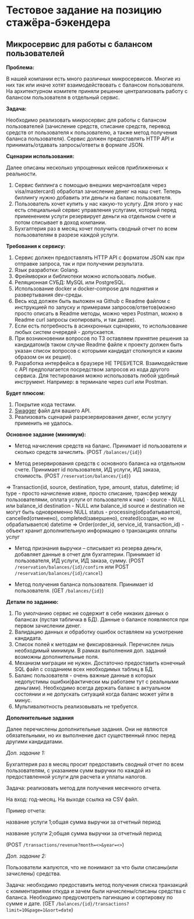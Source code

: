 # Тестовое задание на позицию стажёра-бэкендера

## Микросервис для работы с балансом пользователей

**Проблема:**

В нашей компании есть много различных микросервисов. Многие из них так или 
иначе хотят взаимодействовать с балансом пользователя. На архитектурном 
комитете приняли решение централизовать работу с балансом пользователя в 
отдельный сервис.

**Задача:**

Необходимо реализовать микросервис для работы с балансом пользователей
(зачисление средств, списание средств, перевод средств от пользователя к 
пользователю, а также метод получения баланса пользователя). Сервис должен 
предоставлять HTTP API и принимать/отдавать запросы/ответы в формате JSON.

**Сценарии использования:**

Далее описаны несколько упрощенных кейсов приближенных к реальности.
1. Сервис биллинга с помощью внешних мерчантов(аля через visa/mastercard) 
обработал зачисление денег на наш счет. Теперь биллингу нужно добавить эти 
деньги на баланс пользователя.
2. Пользователь хочет купить у нас какую-то услугу. Для этого у нас есть 
специальный сервис управления услугами, который перед применением услуги 
резервирует деньги на отдельном счете и потом списывает в доход компании.
3. Бухгалтерия раз в месяц хочет получить сводный отчет по всем пользователям 
в разрезе каждой услуги.


**Требования к сервису:**

1. Сервис должен предоставлять HTTP API с форматом JSON как при отправке 
запроса, так и при получении результата.
2. Язык разработки: Golang.
3. Фреймворки и библиотеки можно использовать любые.
4. Реляционная СУБД: MySQL или PostgreSQL.
5. Использование docker и docker-compose для поднятия и развертывания dev-среды.
6. Весь код должен быть выложен на Github с Readme файлом с инструкцией 
по запуску и примерами запросов/ответов(можно просто описать в Readme 
методы, можно через Postman, можно в Readme curl запросы скопировать, 
и так далее).
7. Если есть потребность в асинхронных сценариях, то использование любых 
систем очередей - допускается.
8. При возникновении вопросов по ТЗ оставляем принятие решения за 
кандидатом(в таком случае Readme файле к проекту должен быть указан список 
вопросов с которыми кандидат столкнулся и каким образом он их решил).
9. Разработка интерфейса в браузере НЕ ТРЕБУЕТСЯ. Взаимодействие с API 
предполагается посредством запросов из кода другого сервиса. Для тестирования 
можно использовать любой удобный инструмент. Например: в терминале через curl 
или Postman.

**Будет плюсом:**

1. Покрытие кода тестами.
2. [Swagger](https://swagger.io/solutions/api-design/) файл для вашего API.
3. Реализовать сценарий разрезервирования денег, если услугу применить 
не удалось.

**Основное задание (минимум):**

- Метод начисления средств на баланс. Принимает id пользователя и сколько 
средств зачислить. (POST `/balances/{id}`)

- Метод резервирования средств с основного баланса на отдельном счете. 
Принимает id пользователя, ИД услуги, ИД заказа, стоимость. (POST `/reservation/balances/{id}`)

=> Transaction(id, source, destination, type, amount, status, datetime; 
id
type - просто начисление извне, просто списание, трансфер между пользователями, оплата услуги от пользователя к нам) - 
source - NULL или balance_id
destination - NULL или balance_id
source и destination не могут быть одновременно NULL
status - processing(обрабатывается), cancelled(отменено), completed(завершено), created(создан, но не обрабатывается)
datetime
=> Order(order_id, service_id, transaction_id) - объект хранит дополнительную информацию о транзакциях оплаты услуг

- Метод признания выручки – списывает из резерва деньги, добавляет данные 
в отчет для бухгалтерии. Принимает id пользователя, ИД услуги, 
ИД заказа, сумму. (POST `/reservation/balances/{id}/confirm` или POST `/reservation/balances/{id}/cancel`)

- Метод получения баланса пользователя. Принимает id пользователя. (GET `/balances/{id}`)

**Детали по заданию:**

1. По умолчанию сервис не содержит в себе никаких данных о балансах
(пустая табличка в БД). Данные о балансе появляются при 
первом зачислении денег.
2. Валидацию данных и обработку ошибок оставляем на усмотрение кандидата.
3. Список полей к методам не фиксированный. Перечислен лишь необходимый 
минимум. В рамках выполнения доп. заданий возможны дополнительные поля.
4. Механизм миграции не нужен. Достаточно предоставить конечный SQL файл 
с созданием всех необходимых таблиц в БД.
5. Баланс пользователя - очень важные данные в которых недопустимы 
ошибки(фактически мы работаем тут с реальными деньгами). Необходимо всегда 
держать баланс в актуальном состоянии и не допускать ситуаций когда баланс 
может уйти в минус.
6. Мультивалютность реализовывать не требуется.

**Дополнительные задания**

Далее перечислены дополнительные задания. Они не являются обязательными, но 
их выполнение даст существенный плюс перед другими кандидатами.

*Доп. задание 1:*

Бухгалтерия раз в месяц просит предоставить сводный отчет по всем 
пользователям, с указанием сумм выручки по каждой из предоставленной услуги 
для расчета и уплаты налогов.

Задача: реализовать метод для получения месячного отчета. 

На вход: год-месяц. На выходе ссылка на CSV файл.

Пример отчета:

название услуги 1;общая сумма выручки за отчетный период

название услуги 2;общая сумма выручки за отчетный период

(POST `/transactions/revenue?month=<>&year=<>`)

*Доп. задание 2:*

Пользователи жалуются, что не понимают за что были списаны(или зачислены) средства.

Задача: необходимо предоставить метод получения списка транзакций с 
комментариями откуда и зачем были начислены/списаны средства с баланса. Необходимо предусмотреть пагинацию и сортировку по сумме и дате.
(GET `/balances/{id}/transactions?limit=10&page=1&sort=date`)